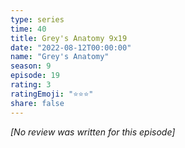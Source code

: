```yaml
---
type: series
time: 40
title: Grey's Anatomy 9x19
date: "2022-08-12T00:00:00"
name: "Grey's Anatomy"
season: 9
episode: 19
rating: 3
ratingEmoji: "⭐️⭐️⭐️"
share: false
---
```


_[No review was written for this episode]_

